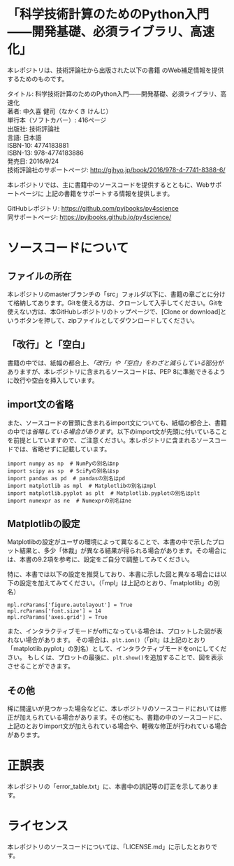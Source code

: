 # 「科学技術計算のためのPython入門――開発基礎、必須ライブラリ、高速化」

本レポジトリは、技術評論社から出版された以下の書籍
のWeb補足情報を提供するためのものです。

タイトル: 科学技術計算のためのPython入門――開発基礎、必須ライブラリ、高速化  
著者: 中久喜 健司（なかくき けんじ）  
単行本（ソフトカバー）: 416ページ  
出版社: 技術評論社  
言語: 日本語  
ISBN-10: 4774183881  
ISBN-13: 978-4774183886  
発売日: 2016/9/24  
技術評論社のサポートページ: http://gihyo.jp/book/2016/978-4-7741-8388-6/  

本レポジトリでは、主に書籍中のソースコードを提供するとともに、Webサポートページに
上記の書籍をサポートする情報を提供します。

GitHubレポジトリ: https://github.com/pyjbooks/py4science  
同サポートページ: https://pyjbooks.github.io/py4science/


# ソースコードについて

## ファイルの所在

本レポジトリのmasterブランチの「src」フォルダ以下に、書籍の章ごとに分けて格納してあります。Gitを使える方は、クローンして入手してください。Gitを使えない方は、本GitHubレポジトリのトップページで、[Clone or download]というボタンを押して、zipファイルとしてダウンロードしてください。

## 「改行」と「空白」
書籍の中では、紙幅の都合上、*「改行」や「空白」をわざと減らしている*部分がありますが、本レポジトリに含まれるソースコードは、PEP 8に準拠できるように改行や空白を挿入しています。

## import文の省略
また、ソースコードの冒頭に含まれるimport文についても、紙幅の都合上、書籍の中では*省略している場合があります*。以下のimport文が先頭に付いていることを前提としていますので、ご注意ください。本レポジトリに含まれるソースコードでは、省略せずに記載しています。

    import numpy as np  # NumPyの別名はnp
    import scipy as sp  # SciPyの別名はsp
    import pandas as pd  # pandasの別名はpd
    import matplotlib as mpl  # Matplotlibの別名はmpl
    import matplotlib.pyplot as plt  # Matplotlib.pyplotの別名はplt
    import numexpr as ne  # Numexprの別名はne

## Matplotlibの設定

Matplotlibの設定がユーザの環境によって異なることで、本書の中で示したプロット結果と、多少「体裁」が異なる結果が得られる場合があります。その場合には、本書の9.2項を参考に、設定をご自分で調整してみてください。

特に、本書では以下の設定を推奨しており、本書に示した図と異なる場合には以下の設定を加えてみてください。（「mpl」は上記のとおり、「matplotlib」の別名）

    mpl.rcParams['figure.autolayout'] = True
    mpl.rcParams['font.size'] = 14
    mpl.rcParams['axes.grid'] = True

また、インタラクティブモードがoffになっている場合は、プロットした図が表れない場合があります。
その場合は、`plt.ion()`（「plt」は上記のとおり「matplotlib.pyplot」の別名）として、インタラクティブモードをonにしてください。
もしくは、プロットの最後に、`plt.show()`を追加することで、図を表示させることができます。

## その他

稀に間違いが見つかった場合などに、本レポジトリのソースコードにおいては修正が加えられている場合があります。その他にも、書籍の中のソースコードに、上記のとおりimport文が加えられている場合や、軽微な修正が行われている場合があります。

# 正誤表

本レポジトリの「error_table.txt」に、本書中の誤記等の訂正を示してあります。

# ライセンス

本レポジトリのソースコードについては、「LICENSE.md」に示したとおりです。

